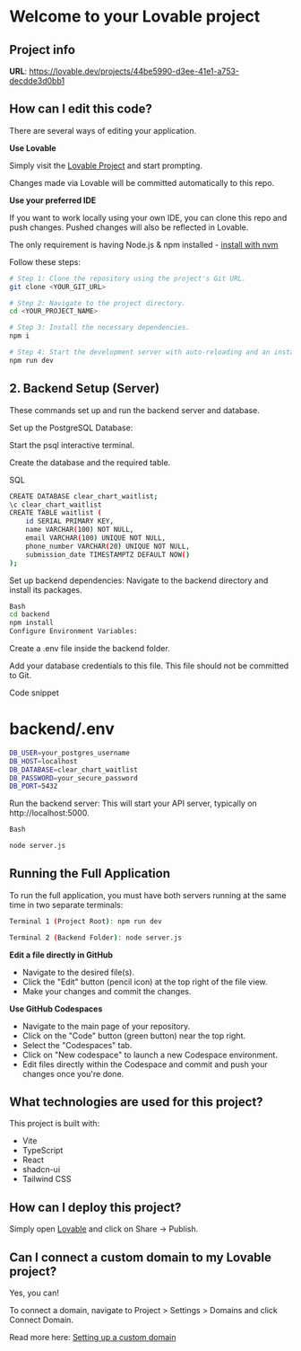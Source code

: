 # Welcome to your Lovable project

## Project info

**URL**: https://lovable.dev/projects/44be5990-d3ee-41e1-a753-decdde3d0bb1

## How can I edit this code?

There are several ways of editing your application.

**Use Lovable**

Simply visit the [Lovable Project](https://lovable.dev/projects/44be5990-d3ee-41e1-a753-decdde3d0bb1) and start prompting.

Changes made via Lovable will be committed automatically to this repo.

**Use your preferred IDE**

If you want to work locally using your own IDE, you can clone this repo and push changes. Pushed changes will also be reflected in Lovable.

The only requirement is having Node.js & npm installed - [install with nvm](https://github.com/nvm-sh/nvm#installing-and-updating)

Follow these steps:

```sh
# Step 1: Clone the repository using the project's Git URL.
git clone <YOUR_GIT_URL>

# Step 2: Navigate to the project directory.
cd <YOUR_PROJECT_NAME>

# Step 3: Install the necessary dependencies.
npm i

# Step 4: Start the development server with auto-reloading and an instant preview.
npm run dev
```


## 2. Backend Setup (Server)
These commands set up and run the backend server and database.

Set up the PostgreSQL Database:

Start the psql interactive terminal.

Create the database and the required table.

SQL
```sh
CREATE DATABASE clear_chart_waitlist;
\c clear_chart_waitlist
CREATE TABLE waitlist (
    id SERIAL PRIMARY KEY,
    name VARCHAR(100) NOT NULL,
    email VARCHAR(100) UNIQUE NOT NULL,
    phone_number VARCHAR(20) UNIQUE NOT NULL,
    submission_date TIMESTAMPTZ DEFAULT NOW()
);
```
Set up backend dependencies:
Navigate to the backend directory and install its packages.

```sh
Bash
cd backend
npm install
Configure Environment Variables:
```

Create a .env file inside the backend folder.

Add your database credentials to this file. This file should not be committed to Git.

Code snippet

# backend/.env
```sh
DB_USER=your_postgres_username
DB_HOST=localhost
DB_DATABASE=clear_chart_waitlist
DB_PASSWORD=your_secure_password
DB_PORT=5432
```
Run the backend server:
This will start your API server, typically on http://localhost:5000.
```sh
Bash

node server.js
```
## Running the Full Application
To run the full application, you must have both servers running at the same time in two separate terminals:
```sh
Terminal 1 (Project Root): npm run dev

Terminal 2 (Backend Folder): node server.js
```

**Edit a file directly in GitHub**

- Navigate to the desired file(s).
- Click the "Edit" button (pencil icon) at the top right of the file view.
- Make your changes and commit the changes.

**Use GitHub Codespaces**

- Navigate to the main page of your repository.
- Click on the "Code" button (green button) near the top right.
- Select the "Codespaces" tab.
- Click on "New codespace" to launch a new Codespace environment.
- Edit files directly within the Codespace and commit and push your changes once you're done.

## What technologies are used for this project?

This project is built with:

- Vite
- TypeScript
- React
- shadcn-ui
- Tailwind CSS



## How can I deploy this project?

Simply open [Lovable](https://lovable.dev/projects/44be5990-d3ee-41e1-a753-decdde3d0bb1) and click on Share -> Publish.

## Can I connect a custom domain to my Lovable project?

Yes, you can!

To connect a domain, navigate to Project > Settings > Domains and click Connect Domain.

Read more here: [Setting up a custom domain](https://docs.lovable.dev/tips-tricks/custom-domain#step-by-step-guide)

